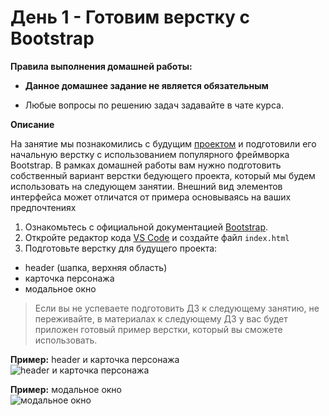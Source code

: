 # День 1 - Готовим верстку с Bootstrap

**Правила выполнения домашней работы:**

- **Данное домашнее задание не является обязательным**

- Любые вопросы по решению задач задавайте в чате курса.

**Описание**

На занятие мы познакомились с будущим  [проектом](https://marvel-fake-api.web.app/) и подготовили его начальную верстку
с использованием популярного 
фреймворка Bootstrap. В рамках домашней работы вам нужно подготовить собственный вариант верстки бедующего проекта, 
который мы будем использовать на следующем занятии. Внешний вид элементов интерфейса может отличатся от примера 
основываясь на ваших предпочтениях 

1. Ознакомьтесь с официальной документацией [Bootstrap](https://getbootstrap.com/). 
1. Откройте редактор кода [VS Code](https://code.visualstudio.com/Download) и создайте файл `index.html`
1. Подготовьте верстку для будущего проекта:
 - header (шапка, верхняя область)
 - карточка персонажа
 - модальное окно 

> Если вы не успеваете подготовить ДЗ к следующему занятию, не переживайте, в материалах к следующему ДЗ у вас будет 
приложен готовый пример верстки, который вы сможете использовать. 

**Пример:** header и карточка персонажа  
![header и карточка персонажа](https://user-images.githubusercontent.com/31243887/124314030-302b1900-db8b-11eb-9da1-83602cd3c086.png)

**Пример:** модальное окно  
![модальное окно](https://user-images.githubusercontent.com/31243887/124314250-85672a80-db8b-11eb-939f-c73b06a49325.png)
